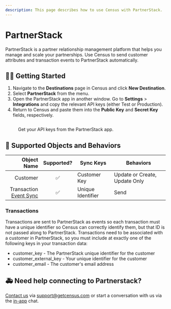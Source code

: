 ```yaml
---
description: This page describes how to use Census with PartnerStack.
---
```


# PartnerStack

PartnerStack is a partner relationship management platform that helps you manage and scale your partnerships. Use Census to send customer attributes and transaction events to PartnerStack automatically.

## 🏃‍♀️ Getting Started

1. Navigate to the **Destinations** page in Census and click **New Destination**.
2. Select **PartnerStack** from the menu.
3. Open the PartnerStack app in another window. Go to **Settings** > **Integrations** and copy the relevant API keys (either Test or Production).
4. Return to Census and paste them into the **Public Key** and **Secret Key** fields, respectively.

<figure><img src="../.gitbook/assets/partnerstack.png" alt=""><figcaption><p>Get your API keys from the PartnerStack app.</p></figcaption></figure>

## 🔀 Supported Objects and Behaviors

| **Object Name** | **Supported?** | **Sync Keys** | **Behaviors**                 |
| --------------: | :------------: | --------------- |-------------------------------|
| Customer | ✅ | Customer Key | Update or Create, Update Only |
| Transaction   <br> [Event Sync](/basics/data-models-and-entities/defining-source-data/events#defining-event-syncs) | ✅ | Unique Identifier | Send                          |

### Transactions

Transactions are sent to PartnerStack as events so each transaction must have a unique identifier so Census can correctly identify them, but that ID is not passed along to PartnerStack. Transactions need to be associated with a customer in PartnerStack, so you must include at exactly one of the following keys in your transaction data:
- customer_key - The PartnerStack unique identifier for the customer
- customer_external_key - Your unique identifier for the customer
- customer_email - The customer's email address

## 🚑 Need help connecting to Partnerstack?

[Contact us](mailto:support@getcensus.com) via support@getcensus.com or start a conversation with us via the [in-app](https://app.getcensus.com) chat.
